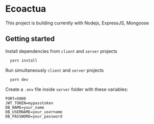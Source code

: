 # Ecoactua

This project is building currently with Nodejs, ExpressJS, Mongoose

## Getting started

Install dependencies from `client` and `server` projects

```bash
  yarn install
```

Run simultaneously `client` and `server` projects

```bash
  yarn dev
```

Create a `.env` file inside `server` folder with these variables:

```env
PORT=5000
JWT_TOKEN=mypasstoken
DB_NAME=your_name
DB_USERNAME=your_username
DB_PASSWORD=your_password
```
